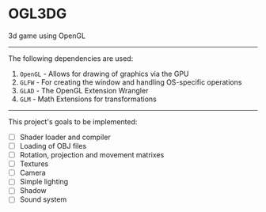 # OGL3DG
3d game using OpenGL


---

The following dependencies are used:

1. `OpenGL` - Allows for drawing of graphics via the GPU
2. `GLFW` - For creating the window and handling OS-specific operations
3. `GLAD` - The OpenGL Extension Wrangler
4. `GLM` - Math Extensions for transformations

---

This project's goals to be implemented:

- [ ] Shader loader and compiler
- [ ] Loading of OBJ files
- [ ] Rotation, projection and movement matrixes
- [ ] Textures
- [ ] Camera
- [ ] Simple lighting
- [ ] Shadow
- [ ] Sound system